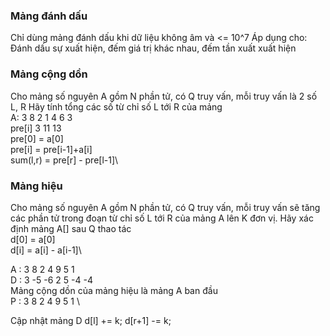 ### Mảng đánh dấu
Chỉ dùng mảng đánh dấu khi dữ liệu không âm và <= 10^7
Áp dụng cho: Đánh dấu sự xuất hiện, đếm giá trị khác nhau, đếm tần xuất xuất hiện 
### Mảng cộng dồn 
Cho mảng số nguyên A gồm N phần tử, có Q truy vấn, mỗi truy vấn là 2 số L, R 
Hãy tính tổng các số từ chỉ số L tới R của mảng \
A:      3 8 2 1 4 6 3\
pre[i]  3 11 13\
pre[0] = a[0]\
pre[i] = pre[i-1]+a[i]\
sum(l,r) =  pre[r] - pre[l-1]\

### Mảng hiệu 
Cho mảng số nguyên A gồm N phần tử, có Q truy vấn, mỗi truy vấn sẽ tăng các phần tử trong đoạn từ chỉ số L tới R của mảng A lên K đơn vị.
Hãy xác định mảng A[] sau Q thao tác \
d[0] = a[0]\
d[i] = a[i] - a[i-1]\

A : 3  8  2 4 9  5  1 \
D : 3 -5 -6 2 5 -4 -4 \
Mảng cộng dồn của mảng hiệu là mảng A ban đầu\
P : 3  8  2 4 9  5  1 \

Cập nhật mảng D
d[l] += k;
d[r+1] -= k;
   